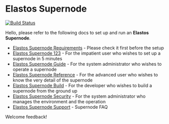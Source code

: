 # Elastos Supernode

[![Build Status](https://travis-ci.com/elastos/Elastos.ELA.Supernode.svg?branch=master)](https://travis-ci.com/elastos/Elastos.ELA.Supernode)

Hello, please refer to the following docs to set up and run an **Elastos Supernode**.

- [Elastos Supernode Requirements](/docs/elastos_supernode_usage.md#1-requirements) - Please check it first before the setup
- [Elastos Supernode 123](./docs/elastos_supernode_123.md) - For the impatient user who wishes to set up a supernode in 5 minutes
- [Elastos Supernode Guide](./docs/elastos_supernode_usage.md) - For the system administrator who wishes to operate a supernode
- [Elastos Supernode Reference](./docs/elastos_supernode_reference_zh.md) - For the advanced user who wishes to know the very detail of the supernode
- [Elastos Supernode Build](./docs/elastos_supernode_build.md) - For the developer who wishes to build a supernode from the ground up
- [Elastos Supernode Security](./docs/elastos_supernode_security_zh.md) - For the system administrator who manages the environment and the operation
- [Elastos Supernode Support](./docs/elastos_supernode_support.md) - Supernode FAQ

Welcome feedback!

